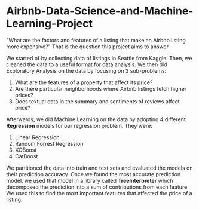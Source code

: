 # Airbnb-Data-Science-and-Machine-Learning-Project
"What are the factors and features of a listing that make an Airbnb listing more expensive?" That is the question this project aims to answer.

We started of by collecting data of listings in Seattle from Kaggle. Then, we cleaned the data to a useful format for data analysis. We then did Exploratory Analysis on the data by focusing on 3 sub-problems:

1. What are the features of a property that affect its price?
2. Are there particular neighborhoods where Airbnb listings fetch higher prices?
3. Does textual data in the summary and sentiments of reviews affect price?

Afterwards, we did Machine Learning on the data by adopting 4 different **Regression** models for our regression problem. They were:

1. Linear Regression
2. Random Forrest Regression
3. XGBoost
4. CatBoost

We partitioned the data into train and test sets and evaluated the models on their prediction accuracy. Once we found the most accurate prediction model, we used that model in a library called **TreeInterpreter** which decomposed the prediction into a sum of contributions from each feature. We used this to find the most important features that affected the price of a listing.
